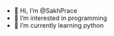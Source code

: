 - 👋 Hi, I’m @SakhPrace
- 👀 I’m interested in programming
- 🌱 I’m currently learning python

<!---
SakhPrace/SakhPrace is a ✨ special ✨ repository because its `README.md` (this file) appears on your GitHub profile.
You can click the Preview link to take a look at your changes.
--->
